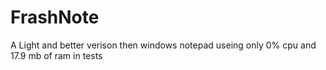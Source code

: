 # FrashNote
A Light and better verison then windows notepad useing only 0% cpu and 17.9 mb of ram in tests
